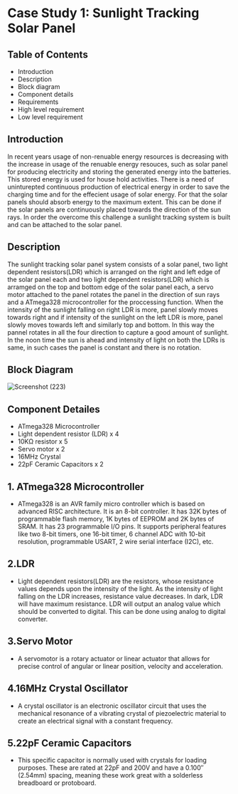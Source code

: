 # Case Study 1: Sunlight Tracking Solar Panel

## Table of Contents

* Introduction
* Description
* Block diagram
* Component details
* Requirements
* High level requirement
* Low level requirement

## Introduction

In recent years usage of non-renuable energy resources is decreasing with the increase in usage of the renuable energy resouces, such as solar panel for producing electricity and
storing the generated energy into the batteries. This stored energy is used for house hold activities. There is a need of uninturepted continuous production of electrical energy
in order to save the charging time and for the effecient usage of solar energy. For that the solar panels should absorb energy to the maximum extent. This can be done if the solar
panels are continuously placed towards the direction of the sun rays. In order the overcome this challenge a sunlight tracking system is built and can be attached to the solar
panel.

## Description

The sunlight tracking solar panel system consists of a solar panel, two light dependent resistors(LDR) which is arranged on the right and left edge of the solar panel each and two
light dependent resistors(LDR) which is arramged on the top and bottom edge of the solar panel each, a servo motor attached to the panel rotates the panel in the direction of sun
rays and a ATmega328 microcontroller for the proccessing function. When the intensity of the sunlight falling on right LDR is more, panel slowly moves towards right and if
intensity of the sunlight on the left LDR is more, panel slowly moves towards left and similarly top and bottom. In this way the pannel rotates in all the four direction to
capture a good amount of sunlight. In the noon time the sun is ahead and intensity of light on both the LDRs is same, in such cases the panel is constant and there is no rotation.

## Block Diagram

![Screenshot (223)](https://user-images.githubusercontent.com/42509490/154859576-4ad74e80-039b-4972-b607-7d4af07cdea3.png)

## Component Detailes

* ATmega328 Microcontroller
* Light dependent resistor (LDR) x 4
* 10KΩ resistor x 5
* Servo motor x 2
* 16MHz Crystal
* 22pF Ceramic Capacitors x 2


## 1. ATmega328 Microcontroller
* ATmega328 is an AVR family micro controller which is based on advanced RISC architecture. It is an 8-bit controller. It has 32K bytes of programmable flash memory, 1K bytes of
  EEPROM and 2K bytes of SRAM. It has 23 programmable I/O pins. It supports peripheral features like two 8-bit timers, one 16-bit timer, 6 channel ADC with 10-bit resolution,
  programmable USART, 2 wire serial interface (I2C), etc.
  
## 2.LDR
* Light dependent resistors(LDR) are the resistors, whose resistance values depends upon the intensity of the light. As the intensity of light falling on the LDR increases,
  resistance value decreases. In dark, LDR will have maximum resistance. LDR will output an analog value which should be converted to digital. This can be done using analog to
  digital converter.

## 3.Servo Motor
* A servomotor is a rotary actuator or linear actuator that allows for precise control of angular or linear position, velocity and acceleration.

## 4.16MHz Crystal Oscillator
* A crystal oscillator is an electronic oscillator circuit that uses the mechanical resonance of a vibrating crystal of piezoelectric material to create an electrical signal
  with a constant frequency.

## 5.22pF Ceramic Capacitors
* This specific capacitor is normally used with crystals for loading purposes. These are rated at 22pF and 200V and have a 0.100″ (2.54mm) spacing, meaning these work great with
  a solderless breadboard or protoboard.

